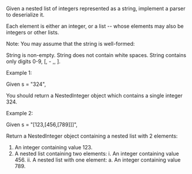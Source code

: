Given a nested list of integers represented as a string, implement a parser to deserialize it.

Each element is either an integer, or a list -- whose elements may also be integers or other lists.

Note:
You may assume that the string is well-formed:

String is non-empty.
String does not contain white spaces.
String contains only digits 0-9, [, - ,, ].



Example 1:

Given s = "324",

You should return a NestedInteger object which contains a single integer 324.



Example 2:

Given s = "[123,[456,[789]]]",

Return a NestedInteger object containing a nested list with 2 elements:

1. An integer containing value 123.
2. A nested list containing two elements:
    i.  An integer containing value 456.
    ii. A nested list with one element:
         a. An integer containing value 789.

